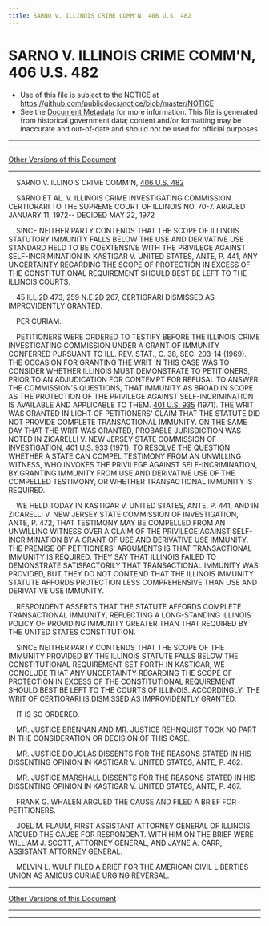 ```yaml
---
title: SARNO V. ILLINOIS CRIME COMM'N, 406 U.S. 482
---
```


# SARNO V. ILLINOIS CRIME COMM'N, 406 U.S. 482

* Use of this file is subject to the NOTICE at https://github.com/publicdocs/notice/blob/master/NOTICE
* See the [Document Metadata](../../../index.md) for more information.
  This file is generated from historical government data; content and/or formatting may be inaccurate and out-of-date and should not be used for official purposes.

----------
----------

[Other Versions of this Document](https://publicdocs.github.io/go/links?ns=uslm-x&ref=%2Fus%2Fcourts%2Fscotus%2FusReporter%2F406%2F482)

----------

    SARNO V. ILLINOIS CRIME COMM'N, [406 U.S. 482][/us/courts/scotus/usReporter/406/482]

    SARNO ET AL. V. ILLINOIS CRIME INVESTIGATING COMMISSION CERTIORARI TO THE SUPREME COURT OF ILLINOIS NO. 70-7.  ARGUED JANUARY 11, 1972-- DECIDED MAY 22, 1972

    SINCE NEITHER PARTY CONTENDS THAT THE SCOPE OF ILLINOIS STATUTORY IMMUNITY FALLS BELOW THE USE AND DERIVATIVE USE STANDARD HELD TO BE COEXTENSIVE WITH THE PRIVILEGE AGAINST SELF-INCRIMINATION IN KASTIGAR V. UNITED STATES, ANTE, P. 441, ANY UNCERTAINTY REGARDING THE SCOPE OF PROTECTION IN EXCESS OF THE CONSTITUTIONAL REQUIREMENT SHOULD BEST BE LEFT TO THE ILLINOIS COURTS.

    45 ILL.2D 473, 259 N.E.2D 267, CERTIORARI DISMISSED AS IMPROVIDENTLY GRANTED.

    PER CURIAM.

    PETITIONERS WERE ORDERED TO TESTIFY BEFORE THE ILLINOIS CRIME INVESTIGATING COMMISSION UNDER A GRANT OF IMMUNITY CONFERRED PURSUANT TO ILL. REV. STAT., C. 38, SEC. 203-14 (1969).  THE OCCASION FOR GRANTING THE WRIT IN THIS CASE WAS TO CONSIDER WHETHER ILLINOIS MUST DEMONSTRATE TO PETITIONERS, PRIOR TO AN ADJUDICATION FOR CONTEMPT FOR REFUSAL TO ANSWER THE COMMISSION'S QUESTIONS, THAT IMMUNITY AS BROAD IN SCOPE AS THE PROTECTION OF THE PRIVILEGE AGAINST SELF-INCRIMINATION IS AVAILABLE AND APPLICABLE TO THEM.  [401 U.S. 935][/us/courts/scotus/usReporter/401/935] (1971).  THE WRIT WAS GRANTED IN LIGHT OF PETITIONERS' CLAIM THAT THE STATUTE DID NOT PROVIDE COMPLETE TRANSACTIONAL IMMUNITY.  ON THE SAME DAY THAT THE WRIT WAS GRANTED, PROBABLE JURISDICTION WAS NOTED IN ZICARELLI V. NEW JERSEY STATE COMMISSION OF INVESTIGATION, [401 U.S. 933][/us/courts/scotus/usReporter/401/933] (1971), TO RESOLVE THE QUESTION WHETHER A STATE CAN COMPEL TESTIMONY FROM AN UNWILLING WITNESS, WHO INVOKES THE PRIVILEGE AGAINST SELF-INCRIMINATION, BY GRANTING IMMUNITY FROM USE AND DERIVATIVE USE OF THE COMPELLED TESTIMONY, OR WHETHER TRANSACTIONAL IMMUNITY IS REQUIRED.

    WE HELD TODAY IN KASTIGAR V. UNITED STATES, ANTE, P. 441, AND IN ZICARELLI V. NEW JERSEY STATE COMMISSION OF INVESTIGATION, ANTE, P. 472, THAT TESTIMONY MAY BE COMPELLED FROM AN UNWILLING WITNESS OVER A CLAIM OF THE PRIVILEGE AGAINST SELF-INCRIMINATION BY A GRANT OF USE AND DERIVATIVE USE IMMUNITY.  THE PREMISE OF PETITIONERS' ARGUMENTS IS THAT TRANSACTIONAL IMMUNITY IS REQUIRED.  THEY SAY THAT ILLINOIS FAILED TO DEMONSTRATE SATISFACTORILY THAT TRANSACTIONAL IMMUNITY WAS PROVIDED, BUT THEY DO NOT CONTEND THAT THE ILLINOIS IMMUNITY STATUTE AFFORDS PROTECTION LESS COMPREHENSIVE THAN USE AND DERIVATIVE USE IMMUNITY.

    RESPONDENT ASSERTS THAT THE STATUTE AFFORDS COMPLETE TRANSACTIONAL IMMUNITY, REFLECTING A LONG-STANDING ILLINOIS POLICY OF PROVIDING IMMUNITY GREATER THAN THAT REQUIRED BY THE UNITED STATES CONSTITUTION.

    SINCE NEITHER PARTY CONTENDS THAT THE SCOPE OF THE IMMUNITY PROVIDED BY THE ILLINOIS STATUTE FALLS BELOW THE CONSTITUTIONAL REQUIREMENT SET FORTH IN KASTIGAR, WE CONCLUDE THAT ANY UNCERTAINTY REGARDING THE SCOPE OF PROTECTION IN EXCESS OF THE CONSTITUTIONAL REQUIREMENT SHOULD BEST BE LEFT TO THE COURTS OF ILLINOIS.  ACCORDINGLY, THE WRIT OF CERTIORARI IS DISMISSED AS IMPROVIDENTLY GRANTED.

    IT IS SO ORDERED.

    MR. JUSTICE BRENNAN AND MR. JUSTICE REHNQUIST TOOK NO PART IN THE CONSIDERATION OR DECISION OF THIS CASE.

    MR. JUSTICE DOUGLAS DISSENTS FOR THE REASONS STATED IN HIS DISSENTING OPINION IN KASTIGAR V. UNITED STATES, ANTE, P. 462.

    MR. JUSTICE MARSHALL DISSENTS FOR THE REASONS STATED IN HIS DISSENTING OPINION IN KASTIGAR V. UNITED STATES, ANTE, P. 467.

    FRANK G. WHALEN ARGUED THE CAUSE AND FILED A BRIEF FOR PETITIONERS.

    JOEL M. FLAUM, FIRST ASSISTANT ATTORNEY GENERAL OF ILLINOIS, ARGUED THE CAUSE FOR RESPONDENT.  WITH HIM ON THE BRIEF WERE WILLIAM J. SCOTT, ATTORNEY GENERAL, AND JAYNE A. CARR, ASSISTANT ATTORNEY GENERAL.

    MELVIN L. WULF FILED A BRIEF FOR THE AMERICAN CIVIL LIBERTIES UNION AS AMICUS CURIAE URGING REVERSAL.

----------

[Other Versions of this Document](https://publicdocs.github.io/go/links?ns=uslm-x&ref=%2Fus%2Fcourts%2Fscotus%2FusReporter%2F406%2F482)

----------
----------

[/us/courts/scotus/usReporter/406/482]: https://publicdocs.github.io/go/links?ns=uslm-x&ref=%2Fus%2Fcourts%2Fscotus%2FusReporter%2F406%2F482
[/us/courts/scotus/usReporter/401/935]: https://publicdocs.github.io/go/links?ns=uslm-x&ref=%2Fus%2Fcourts%2Fscotus%2FusReporter%2F401%2F935
[/us/courts/scotus/usReporter/401/933]: https://publicdocs.github.io/go/links?ns=uslm-x&ref=%2Fus%2Fcourts%2Fscotus%2FusReporter%2F401%2F933


